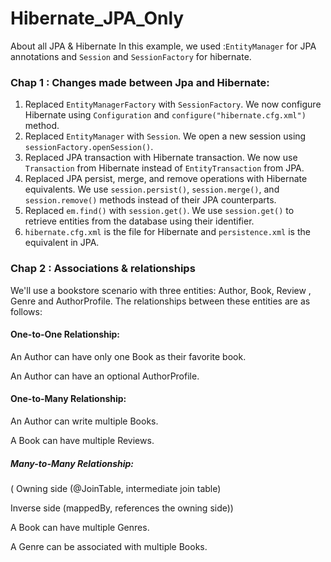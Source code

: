 # Hibernate_JPA_Only
About all JPA &amp; Hibernate 
In this example, we used :`EntityManager` for JPA annotations   and `Session` and `SessionFactory` for hibernate.

### Chap 1 : Changes made between Jpa and Hibernate:

1. Replaced `EntityManagerFactory` with `SessionFactory`. We now configure Hibernate using `Configuration` and `configure("hibernate.cfg.xml")` method.
2. Replaced `EntityManager` with `Session`. We open a new session using `sessionFactory.openSession()`.
3. Replaced JPA transaction with Hibernate transaction. We now use `Transaction` from Hibernate instead of `EntityTransaction` from JPA.
4. Replaced JPA persist, merge, and remove operations with Hibernate equivalents. We use `session.persist()`, `session.merge()`, and `session.remove()` methods instead of their JPA counterparts.
5. Replaced `em.find()` with `session.get()`. We use `session.get()` to retrieve entities from the database using their identifier.
6. `hibernate.cfg.xml` is the file for Hibernate and `persistence.xml` is the equivalent in JPA.


### Chap 2 :  Associations & relationships 
We'll use a bookstore scenario with three entities: Author, Book, Review , Genre and AuthorProfile. The relationships between these entities are as follows:
#### One-to-One Relationship: 
An Author can have only one Book as their favorite book.

An Author can have an optional AuthorProfile.
#### One-to-Many Relationship:
An Author can write multiple Books.

A Book can have multiple Reviews.
##### Many-to-Many Relationship:

( Owning side (@JoinTable, intermediate join table)

 Inverse side (mappedBy, references the owning side))

A Book can have multiple Genres.

A Genre can be associated with multiple Books.